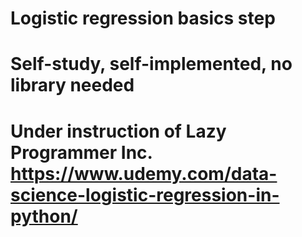 # Logistic regression basics step
# Self-study, self-implemented, no library needed
# Under instruction of Lazy Programmer Inc. https://www.udemy.com/data-science-logistic-regression-in-python/
